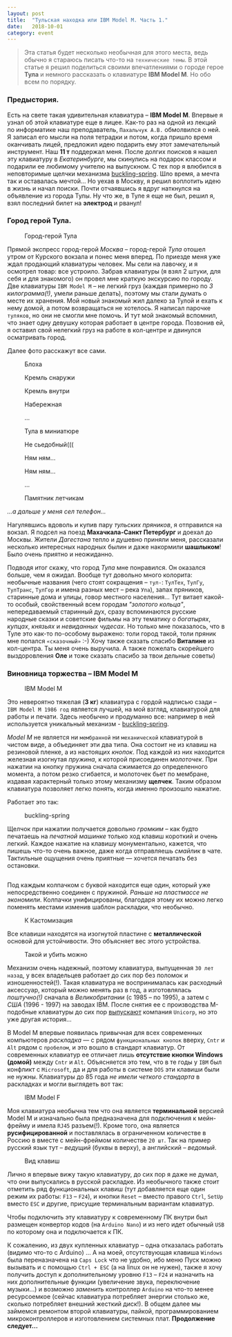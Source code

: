 ```yaml
---
layout: post
title:  "Тульская находка или IBM Model M. Часть 1."
date:   2018-10-01
category: event
---
```


<blockquote>Эта статья будет несколько необычная для этого места, ведь обычно я стараюсь писать что-то на <code>технические темы</code>. В этой статье я решил поделиться своими впечатлениями о городе герое <b>Тула</b> и немного рассказать о клавиатуре <b>IBM Model M</b>. Но обо всем по порядку.</blockquote>

### Предыстория.

<p class="intro"><span class="dropcap">Е</span>сть на свете такая удивительная клавиатура – <b>IBM Model M</b>. Впервые я узнал об этой клавиатуре еще в лицее. Как-то раз на одной из лекций по информатике наш преподаватель, <code>Пахальчук А.В.</code> обмолвился о ней. Я записал его мысли на поля тетрадки и потом, когда пришло время оканчивать лицей, предложил идею подарить ему этот замечательный инструмент. Наш <b>11 т</b> поддержал меня. После долгих поисков я нашел эту клавиатуру в <i>Екатеринбурге</i>, мы скинулись на подарок классом и подарили ее любимому учителю на выпускном. С тех пор я влюбился в неповторимые щелчки механизма <a href="https://en.wikipedia.org/wiki/Buckling_spring">buckling-spring</a>. Шло время, а мечта так и оставалась мечтой… Но уехав в Москву, я решил воплотить идею в жизнь и начал поиски. Почти отчаявшись я вдруг наткнулся на объявление из города Тулы. Ну что же, в Туле я еще не был, решил я, взял последний билет на <b>электрод</b> и рванул!</p>

### Город герой Тула.

<figure>
	<img src="{{ '/assets/img/posts/2018_10_01_01.jpg' | prepend: site.baseurl }}" alt=""> 
	<figcaption>Город-герой Тула</figcaption>
</figure>

Прямой экспресс город-герой *Москва* – город-герой *Тула* отошел утром от Курского вокзала и понес меня вперед. По приезде меня уже ждал продающий клавиатуры человек. Мы сели на лавочку, и я осмотрел товар: все устроило. Забрав клавиатуры (я взял 2 штуки, для себя и для знакомого) он провел мне краткую экскурсию по городу. Две клавиатуры `IBM Model M` – не легкий груз (каждая примерно по *3 килограмма(!)*, умели раньше делать), поэтому мы стали думать о месте их хранения. Мой новый знакомый жил далеко за Тулой и ехать к нему домой, а потом возвращаться не хотелось. Я написал парочке `туляков`, но они не смогли мне помочь. И тут мой знакомый вспомнил, что знает одну девушку которая работает в центре города. Позвонив ей, я оставил свой нелегкий груз на работе в кол-центре и двинулся осматривать город. 

Далее фото расскажут все сами.

<figure>
	<img src="{{ '/assets/img/posts/2018_10_01_02.jpg' | prepend: site.baseurl }}" alt=""> 
	<figcaption>Блоха</figcaption>
</figure>

<figure>
	<img src="{{ '/assets/img/posts/2018_10_01_03.jpg' | prepend: site.baseurl }}" alt=""> 
	<figcaption>Кремль снаружи</figcaption>
</figure>

<figure>
	<img src="{{ '/assets/img/posts/2018_10_01_04.jpg' | prepend: site.baseurl }}" alt=""> 
	<figcaption>Кремль внутри</figcaption>
</figure>

<figure>
	<img src="{{ '/assets/img/posts/2018_10_01_05.jpg' | prepend: site.baseurl }}" alt=""> 
	<figcaption>Набережная</figcaption>
</figure>

<figure>
	<img src="{{ '/assets/img/posts/2018_10_01_06.jpg' | prepend: site.baseurl }}" alt=""> 
	<figcaption>...</figcaption>
</figure>

<figure>
	<img src="{{ '/assets/img/posts/2018_10_01_07.jpg' | prepend: site.baseurl }}" alt=""> 
	<figcaption>Тула в миниатюре</figcaption>
</figure>

<figure>
	<img src="{{ '/assets/img/posts/2018_10_01_08.jpg' | prepend: site.baseurl }}" alt=""> 
	<figcaption>Не сьедобный(((</figcaption>
</figure>

<figure>
	<img src="{{ '/assets/img/posts/2018_10_01_09.jpg' | prepend: site.baseurl }}" alt=""> 
	<figcaption>Ням ням...</figcaption>
</figure>

<figure>
	<img src="{{ '/assets/img/posts/2018_10_01_10.jpg' | prepend: site.baseurl }}" alt=""> 
	<figcaption>Ням ням...</figcaption>
</figure>

<figure>
	<img src="{{ '/assets/img/posts/2018_10_01_11.jpg' | prepend: site.baseurl }}" alt=""> 
	<figcaption>...</figcaption>
</figure>

<figure>
	<img src="{{ '/assets/img/posts/2018_10_01_12.jpg' | prepend: site.baseurl }}" alt=""> 
	<figcaption>Памятник летчикам</figcaption>
</figure>

*...а дальше у меня сел телефон...*

Нагулявшись вдоволь и купив пару *тульских пряников*, я отправился на вокзал. Я подсел на поезд **Махачкала-Санкт Петербург** и доехал до Москвы.
Жители *Дагестана* тепло и душевно приняли меня, рассказали несколько интересных народных былин и даже накормили **шашлыком**! Было очень приятно и неожиданно.

Подводя итог скажу, что город *Тула* мне понравился. Он оказался больше, чем я ожидал. Вообще тут довольно много колорита: необычные названия (чего стоят сокращения – `тул-`: `ТулТех`, `ТулГу`, `ТулТранс`, `ТулГор` и имена разных мест – река `Упа`), запах пряников, старинные дома и улицы, говор местного населения…
Тут витает какой-то особый, свойственный всем городам *"золотого кольца"*, непередаваемый старинный дух, сразу вспоминаются русские народные сказки и советские фильмы на эту тематику о *богатырях*, *купцах*, *князьях* и *невиданных чудесах*. Но только мне показалось, что в Туле это как-то по-особому выражено: толи город такой, толи пряник мне попался `«сказочный»` :-) Хочу также сказать спасибо <b>Виталине</b> из кол-центра. Ты меня очень выручила. А также пожелать скорейшего выздоровления <b>Оле</b> и тоже сказать спасибо за твои дельные советы)

### Виновница торжества – IBM Model M

<figure>
	<img src="{{ '/assets/img/posts/2018_10_01_13.jpg' | prepend: site.baseurl }}" alt=""> 
	<figcaption>IBM Model M</figcaption>
</figure>

Это невероятно тяжелая (**3 кг**) клавиатура с гордой надписью сзади – `IBM Model M 1986 год` является лучшей, на мой взгляд, клавиатурой для работы и печати. Здесь необычно и продуманно все: например в ней используется уникальный механизм - [buckling-spring](https://en.wikipedia.org/wiki/Buckling_spring).

*Model M* не является ни `мембранной` ни `механической` клавиатурой в чистом виде, а объединяет эти два типа. Она состоит не из клавиш на резиновой пленке, а из настоящих *кнопок*. Под каждой из них находится железная изогнутая *пружина*, к которой присоединен *молоточек*.
При нажатии на кнопку пружина сначала сжимается до определенного момента, а потом резко сгибается, и молоточек бьет по мембране, издавая характерный только этому механизму **щелчек**. Таким образом клавиатура позволяет легко понять, когда именно произошло нажатие.

Работает это так:

<figure>
	<img src="{{ '/assets/img/posts/2018_10_01_14.gif' | prepend: site.baseurl }}" alt=""> 
	<figcaption>buckling-spring</figcaption>
</figure>

Щелчок при нажатии получается довольно *громким* – как будто печатаешь на *печатной машинке* только ход клавиш короткий и очень легкий. Каждое нажатие на клавишу монументально, кажется, что пишешь что-то очень важное, даже когда отправляешь *смайлик* в чате. Тактильные ощущения очень приятные — хочется печатать без остановки.

<figure>
	<img src="{{ '/assets/img/posts/2018_10_01_15.jpg' | prepend: site.baseurl }}" alt=""> 
	<figcaption></figcaption>
</figure>

Под каждым колпачком с буквой находится еще один, который уже непосредственно соединен с пружиной. *Раньше на пластмассе не экономили*. Колпачки унифицированы, благодаря этому их можно легко поменять местами изменив шаблон раскладки, что необычно.

<figure>
	<img src="{{ '/assets/img/posts/2018_10_01_16.jpg' | prepend: site.baseurl }}" alt=""> 
	<figcaption>К Кастомизация</figcaption>
</figure>

Все клавиши находятся на изогнутой пластине с **металлической** основой для устойчивости. Это объясняет вес этого устройства.

<figure>
	<img src="{{ '/assets/img/posts/2018_10_01_17.jpg' | prepend: site.baseurl }}" alt=""> 
	<figcaption>Такой и убить можно</figcaption>
</figure>

Механизм очень надежный, поэтому клавиатура, выпущенная `30 лет назад`, у всех владельцев работает до сих пор без поломок и изношенностей(!). Такая клавиатура не воспринималась как расходный аксессуар, который можно менять раз в год, а изготовлялась *поштучно(!)* сначала в *Великобритании* (с 1985 – по 1995), а затем с *США* (1996 - 1997) на заводах IBM. После снятия ее с производства M-подобные клавиатуры до сих пор [выпускают](http://www.pckeyboard.com/) компания `Unicorp`, но это уже другая история...

В Model M впервые появилась привычная для всех современных компьютеров *раскладка* — с рядом `функциональных кнопок` вверху, `Cntr` и `Alt` рядом с `пробелом`, и это вошло в стандарт клавиатур. От современных клавиатур ее отличает лишь **отсутствие кнопки Windows (домой)** между `Cntr` и `Alt`. Объясняется это тем, что в те годы у `IBM` был конфликт с `Microsoft`, да и для работы в системе `DOS` эти клавиши были не нужны. Клавиатуры до 85 года *не имели четкого стандарта* в раскладках и могли выглядеть вот так:

<figure>
	<img src="{{ '/assets/img/posts/2018_10_01_18.jpg' | prepend: site.baseurl }}" alt=""> 
	<figcaption>IBM Model F</figcaption>
</figure>

Моя клавиатура необычна тем что она является **терминальной** версией Model M и изначально была предназначена для подключения к мейн-фрейму и имела `RJ45` разъем(!). Кроме того, она является **русифицированной** и поставлялась в ограниченном количестве в Россию в вместе с мейн-фреймом количестве `20 шт`. Так на пример русский язык тут – *ведущий* (буквы в верху), а английский – *ведомый*.

<figure>
	<img src="{{ '/assets/img/posts/2018_10_01_19.jpg' | prepend: site.baseurl }}" alt=""> 
	<figcaption>Вид клавиш</figcaption>
</figure>

Лично я впервые вижу такую клавиатуру, до сих пор я даже не думал, что они выпускались в русской раскладке. Из необычного также стоит отметить ряд функциональных клавиш (тут добавляется еще один режим их работы: `F13` – `F24`), и кнопки `Reset` – вместо правого `Ctrl`, `SetUp` вместо `ESC` и другие, присущие терминальным вариантам клавиатур.

Чтобы подключить эту клавиатуру к современному ПК внутри был размещен конвертор кодов (на `Arduino Nano`) и из него идет обычный `USB` по которому она и подключается к ПК. 

К сожалению, из двух купленных клавиатур – одна отказалась работать (видимо что-то с Arduino) …  А на моей, отсутствующая клавиша `Windows` была переназначена на `Caps Lock` что не удобно, ибо меню Пуск можно вызывать и с помощью `Ctrl + ESC` (а на linux он не нужен), также я хочу получить доступ к дополнительному уровню `F13` – `F24` и назначить на них дополнительные функции (увеличение звука, переключение музыки…) и возможно *заменить* контроллер `Arduino` на что-то менее ресурсоемкое (сейчас клавиатура потребляет энергии столько же, сколько потребляет внешний жесткий диск!). В общем далее мы займемся ремонтом второй клавиатуры, пайкой, программированием микроконтроллеров и изготовлением системных плат. **Продолжение следует…**